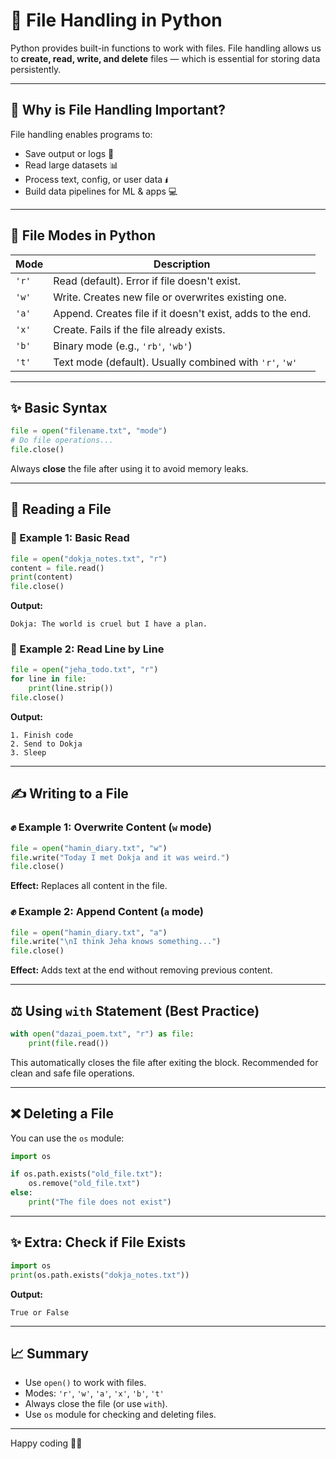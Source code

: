 # 📂 File Handling in Python

Python provides built-in functions to work with files. File handling allows us to **create, read, write, and delete** files — which is essential for storing data persistently.

---

## 🧠 Why is File Handling Important?

File handling enables programs to:
- Save output or logs 📃  
- Read large datasets 📊  
- Process text, config, or user data 🖠️  
- Build data pipelines for ML & apps 💻  

---

## 📄 File Modes in Python

| Mode | Description |
|------|-------------|
| `'r'` | Read (default). Error if file doesn't exist. |
| `'w'` | Write. Creates new file or overwrites existing one. |
| `'a'` | Append. Creates file if it doesn't exist, adds to the end. |
| `'x'` | Create. Fails if the file already exists. |
| `'b'` | Binary mode (e.g., `'rb'`, `'wb'`) |
| `'t'` | Text mode (default). Usually combined with `'r'`, `'w'` |

---

## ✨ Basic Syntax

```python
file = open("filename.txt", "mode")
# Do file operations...
file.close()
```

Always **close** the file after using it to avoid memory leaks.

---

## 📅 Reading a File

### 🧒 Example 1: Basic Read

```python
file = open("dokja_notes.txt", "r")
content = file.read()
print(content)
file.close()
```

**Output:**
```
Dokja: The world is cruel but I have a plan.
```

### 🧒 Example 2: Read Line by Line

```python
file = open("jeha_todo.txt", "r")
for line in file:
    print(line.strip())
file.close()
```

**Output:**
```
1. Finish code
2. Send to Dokja
3. Sleep
```

---

## ✍️ Writing to a File

### ✊ Example 1: Overwrite Content (`w` mode)

```python
file = open("hamin_diary.txt", "w")
file.write("Today I met Dokja and it was weird.")
file.close()
```

**Effect:** Replaces all content in the file.

### ✊ Example 2: Append Content (`a` mode)

```python
file = open("hamin_diary.txt", "a")
file.write("\nI think Jeha knows something...")
file.close()
```

**Effect:** Adds text at the end without removing previous content.

---

## ⚖️ Using `with` Statement (Best Practice)

```python
with open("dazai_poem.txt", "r") as file:
    print(file.read())
```

This automatically closes the file after exiting the block. Recommended for clean and safe file operations.

---

## ❌ Deleting a File

You can use the `os` module:

```python
import os

if os.path.exists("old_file.txt"):
    os.remove("old_file.txt")
else:
    print("The file does not exist")
```

---

## ✨ Extra: Check if File Exists

```python
import os
print(os.path.exists("dokja_notes.txt"))
```

**Output:**
```
True or False
```

---

## 📈 Summary

- Use `open()` to work with files.
- Modes: `'r'`, `'w'`, `'a'`, `'x'`, `'b'`, `'t'`
- Always close the file (or use `with`).
- Use `os` module for checking and deleting files.

---

Happy coding 🚀📝


